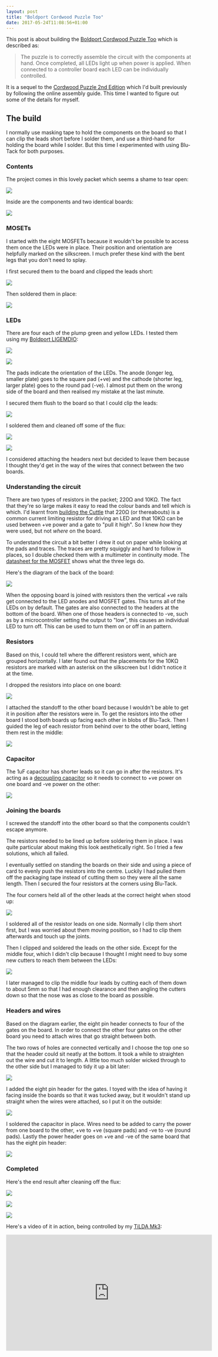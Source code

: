 ```yaml
---
layout: post
title: "Boldport Cordwood Puzzle Too"
date: 2017-05-24T11:08:56+01:00
---
```


This post is about building the [Boldport Cordwood Puzzle Too][cp-too] which
is described as:

[cp-too]: https://www.boldport.com/products/cordwood-puzzle-too/

> The puzzle is to correctly assemble the circuit with the components at
> hand. Once completed, all LEDs light up when power is applied. When
> connected to a controller board each LED can be individually controlled.

It is a sequel to the [Cordwood Puzzle 2nd Edition][cp-2e] which I'd built
previously by following the online assembly guide. This time I wanted to
figure out some of the details for myself.

[cp-2e]: https://www.boldport.com/products/cordwood-puzzle-second-edition/

## The build

I normally use masking tape to hold the components on the board so that I
can clip the leads short before I solder them, and use a third-hand for
holding the board while I solder. But this time I experimented with using
Blu-Tack for both purposes.

### Contents

The project comes in this lovely packet which seems a shame to tear open:

![](/images/cptoo-packet.jpg)

Inside are the components and two identical boards:

![](/images/cptoo-contents.jpg)

### MOSETs

I started with the eight MOSFETs because it wouldn't be possible to access
them once the LEDs were in place. Their position and orientation are
helpfully marked on the silkscreen. I much prefer these kind with the bent
legs that you don't need to splay.

I first secured them to the board and clipped the leads short:

![](/images/cptoo-fets_leads.jpg)

Then soldered them in place:

![](/images/cptoo-fets_soldered.jpg)

### LEDs

There are four each of the plump green and yellow LEDs. I tested them using
my [Boldport LIGEMDIO][ligemdio]:

[ligemdio]: https://www.boldport.com/products/ligemdio/

![](/images/cptoo-leds_green.jpg)

![](/images/cptoo-leds_yellow.jpg)

The pads indicate the orientation of the LEDs. The anode (longer leg,
smaller plate) goes to the square pad (+ve) and the cathode (shorter leg,
larger plate) goes to the round pad (-ve). I almost put them on the wrong
side of the board and then realised my mistake at the last minute.

I secured them flush to the board so that I could clip the leads:

![](/images/cptoo-leds_leads.jpg)

I soldered them and cleaned off some of the flux:

![](/images/cptoo-leds_soldered_front.jpg)

![](/images/cptoo-leds_soldered_back.jpg)

I considered attaching the headers next but decided to leave them because I
thought they'd get in the way of the wires that connect between the two
boards.

### Understanding the circuit

There are two types of resistors in the packet; 220Ω and 10KΩ. The fact that
they're so large makes it easy to read the colour bands and tell which is
which. I'd learnt from [building the Cuttle][cuttle] that 220Ω (or
thereabouts) is a common current limiting resistor for driving an LED and
that 10KΩ can be used between +ve power and a gate to "pull it high". So I
knew *how* they were used, but not *where* on the board.

[cuttle]: /blog/2017/05/16/boldport-cuttle-just-less-than-perfect/

To understand the circuit a bit better I drew it out on paper while looking
at the pads and traces. The traces are pretty squiggly and hard to follow in
places, so I double checked them with a multimeter in continuity mode. The
[datasheet for the MOSFET][2N7000] shows what the three legs do.

[2N7000]: https://www.onsemi.com/pub/Collateral/2N7000-D.PDF

Here's the diagram of the back of the board:

![](/images/cptoo-diagram.jpg)

When the opposing board is joined with resistors then the vertical +ve rails
get connected to the LED anodes and MOSFET gates. This turns all of the LEDs
on by default. The gates are also connected to the headers at the bottom of
the board. When one of those headers is connected to -ve, such as by a
microcontroller setting the output to "low", this causes an individual LED
to turn off. This can be used to turn them on or off in an pattern.

### Resistors

Based on this, I could tell where the different resistors went, which are
grouped horizontally. I later found out that the placements for the 10KΩ
resistors are marked with an asterisk on the silkscreen but I didn't notice
it at the time.

I dropped the resistors into place on one board:

![](/images/cptoo-resistors_standing.jpg)

I attached the standoff to the other board because I wouldn't be able to
get it in position after the resistors were in. To get the resistors into
the other board I stood both boards up facing each other in blobs of
Blu-Tack. Then I guided the leg of each resistor from behind over to the
other board, letting them rest in the middle:

![](/images/cptoo-resistors_threading.jpg)

### Capacitor

The 1uF capacitor has shorter leads so it can go in after the resistors.
It's acting as a [decoupling capacitor][] so it needs to connect to +ve
power on one board and -ve power on the other:

[decoupling capacitor]: https://learn.sparkfun.com/tutorials/capacitors/application-examples#decoupling

![](/images/cptoo-capacitor.jpg)

### Joining the boards

I screwed the standoff into the other board so that the components couldn't
escape anymore.

The resistors needed to be lined up before soldering them in place. I was
quite particular about making this look aesthetically right. So I tried a
few solutions, which all failed.

I eventually settled on standing the boards on their side and using a piece
of card to evenly push the resistors into the centre. Luckily I had pulled
them off the packaging tape instead of cutting them so they were all the
same length. Then I secured the four resistors at the corners using
Blu-Tack.

The four corners held all of the other leads at the correct height when
stood up:

![](/images/cptoo-resistors_secured.jpg)

I soldered all of the resistor leads on one side. Normally I clip them short
first, but I was worried about them moving position, so I had to clip them
afterwards and touch up the joints.

Then I clipped and soldered the leads on the other side. Except for the
middle four, which I didn't clip because I thought I might need to buy some
new cutters to reach them between the LEDs:

![](/images/cptoo-resistors_half_soldered.jpg)

I later managed to clip the middle four leads by cutting each of them down
to about 5mm so that I had enough clearance and then angling the cutters
down so that the nose was as close to the board as possible.

### Headers and wires

Based on the diagram earlier, the eight pin header connects to four of the
gates on the board. In order to connect the other four gates on the other
board you need to attach wires that go straight between both.

The two rows of holes are connected vertically and I choose the top one so
that the header could sit neatly at the bottom. It took a while to
straighten out the wire and cut it to length. A little too much solder
wicked through to the other side but I managed to tidy it up a bit later:

![](/images/cptoo-wires_bottom.jpg)

I added the eight pin header for the gates. I toyed with the idea of having
it facing inside the boards so that it was tucked away, but it wouldn't
stand up straight when the wires were attached, so I put it on the outside:

![](/images/cptoo-bottom.jpg)

I soldered the capacitor in place. Wires need to be added to carry the power
from one board to the other, +ve to +ve (square pads) and -ve to -ve (round
pads). Lastly the power header goes on +ve and -ve of the same board that
has the eight pin header:

![](/images/cptoo-top.jpg)

### Completed

Here's the end result after cleaning off the flux:

![](/images/cptoo-front.jpg)

![](/images/cptoo-side.jpg)

![](/images/cptoo-back.jpg)

Here's a video of it in action, being controlled by my [TiLDA Mk3][]:

[TiLDA Mk3]: https://badge.emfcamp.org/wiki/TiLDA_MK3

<iframe width="560" height="315" src="https://www.youtube.com/embed/5J-X4sWXbGg?&vq=hd1080" frameborder="0" allowfullscreen></iframe>
